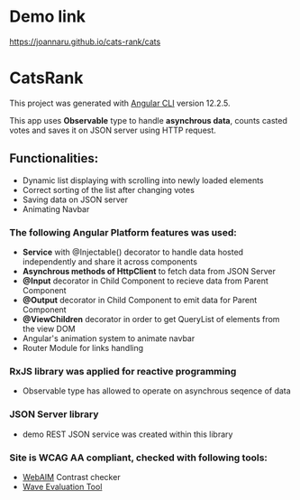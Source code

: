 # Demo link 

https://joannaru.github.io/cats-rank/cats

# CatsRank

This project was generated with [Angular CLI](https://github.com/angular/angular-cli) version 12.2.5.

This app uses **Observable** type to handle **asynchrous data**, counts casted votes and saves it on  JSON server  using HTTP request.

## Functionalities:

-   Dynamic list displaying with scrolling into newly loaded elements
-   Correct sorting of the list after changing votes
-   Saving data on JSON server
-   Animating Navbar

### The following Angular Platform features was used:

-   **Service** with @Injectable() decorator to handle data hosted independently and share it across components
-   **Asynchrous methods of HttpClient** to fetch data from JSON Server
-   **@Input** decorator in Child Component to recieve data from Parent Component
-   **@Output** decorator in Child Component to emit data for Parent Component
-   **@ViewChildren** decorator in order to get QueryList of elements from the view DOM
-   Angular's animation system to animate navbar
-   Router Module for links handling

### RxJS library was applied for reactive programming

-   Observable type has allowed to operate on asynchrous seqence of data

### JSON Server library

-   demo REST JSON service was created within this library

### Site is  **WCAG AA compliant**, checked with following tools:

-   [WebAIM](https://webaim.org/resources/contrastchecker/)  Contrast checker
-   [Wave Evaluation Tool](https://chrome.google.com/webstore/detail/wave-evaluation-tool/jbbplnpkjmmeebjpijfedlgcdilocofh?hl=pl)
